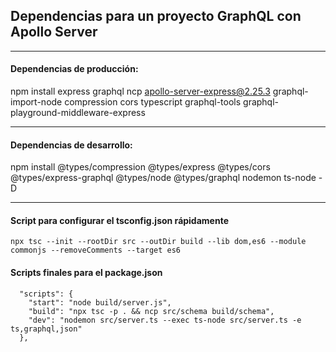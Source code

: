 ## Dependencias para un proyecto GraphQL con Apollo Server
___
#### Dependencias de producción:
npm install express graphql ncp apollo-server-express@2.25.3 graphql-import-node compression cors
typescript graphql-tools graphql-playground-middleware-express
___
#### Dependencias de desarrollo:
npm install @types/compression @types/express @types/cors @types/express-graphql
@types/node @types/graphql nodemon ts-node -D
___

#### Script para configurar el tsconfig.json rápidamente
```
npx tsc --init --rootDir src --outDir build --lib dom,es6 --module commonjs --removeComments --target es6
```
#### Scripts finales para el package.json
```
  "scripts": {
    "start": "node build/server.js",
    "build": "npx tsc -p . && ncp src/schema build/schema",
    "dev": "nodemon src/server.ts --exec ts-node src/server.ts -e ts,graphql,json"
  },
```

